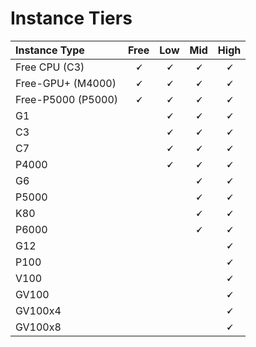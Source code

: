 # Instance Tiers

| Instance Type | Free | Low | Mid | High |
| :--- | :---: | :---: | :---: | :---: |
| Free CPU \(C3\) | **🗸** | **🗸** | **🗸** | **🗸** |
| Free-GPU+ \(M4000\) | **🗸** | **🗸** | **🗸** | **🗸** |
| Free-P5000 \(P5000\) | **🗸** | **🗸** | **🗸** | **🗸** |
| G1 |  | **🗸** | **🗸** | **🗸** |
| C3 |  | **🗸** | **🗸** | **🗸** |
| C7 |  | **🗸** | **🗸** | **🗸** |
| P4000 |  | **🗸** | **🗸** | **🗸** |
| G6 |  |  | **🗸** | **🗸** |
| P5000 |  |  | **🗸** | **🗸** |
| K80 |  |  | **🗸** | **🗸** |
| P6000 |  |  | **🗸** | **🗸** |
| G12 |  |  |  | **🗸** |
| P100 |  |  |  | **🗸** |
| V100 |  |  |  | **🗸** |
| GV100 |  |  |  | **🗸** |
| GV100x4 |  |  |  | **🗸** |
| GV100x8 |  |  |  | **🗸** |

